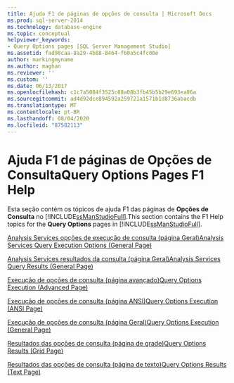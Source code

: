 ```yaml
---
title: Ajuda F1 de páginas de opções de consulta | Microsoft Docs
ms.prod: sql-server-2014
ms.technology: database-engine
ms.topic: conceptual
helpviewer_keywords:
- Query Options pages [SQL Server Management Studio]
ms.assetid: fad98caa-8a29-4b88-8464-f60a5c4fc00e
author: markingmyname
ms.author: maghan
ms.reviewer: ''
ms.custom: ''
ms.date: 06/13/2017
ms.openlocfilehash: c1c7a5084f3525c88a08b3fb45b5b29e693ea86a
ms.sourcegitcommit: ad4d92dce894592a259721a1571b1d8736abacdb
ms.translationtype: MT
ms.contentlocale: pt-BR
ms.lasthandoff: 08/04/2020
ms.locfileid: "87582113"
---
```

# <a name="query-options-pages-f1-help"></a><span data-ttu-id="a69d7-102">Ajuda F1 de páginas de Opções de Consulta</span><span class="sxs-lookup"><span data-stu-id="a69d7-102">Query Options Pages F1 Help</span></span>

<span data-ttu-id="a69d7-103">Esta seção contém os tópicos de ajuda F1 das páginas de **Opções de Consulta** no [!INCLUDE[ssManStudioFull](../includes/ssmanstudiofull-md.md)].</span><span class="sxs-lookup"><span data-stu-id="a69d7-103">This section contains the F1 Help topics for the **Query Options** pages in [!INCLUDE[ssManStudioFull](../includes/ssmanstudiofull-md.md)].</span></span>

[<span data-ttu-id="a69d7-104">Analysis Services opções de execução de consulta &#40;página Geral&#41;</span><span class="sxs-lookup"><span data-stu-id="a69d7-104">Analysis Services Query Execution Options &#40;General Page&#41;</span></span>](analysis-services-query-execution-options-general-page.md)

[<span data-ttu-id="a69d7-105">Analysis Services resultados da consulta &#40;página Geral&#41;</span><span class="sxs-lookup"><span data-stu-id="a69d7-105">Analysis Services Query Results &#40;General Page&#41;</span></span>](../../2014/database-engine/analysis-services-query-results-general-page.md)

[<span data-ttu-id="a69d7-106">Execução de opções de consulta &#40;página avançado&#41;</span><span class="sxs-lookup"><span data-stu-id="a69d7-106">Query Options Execution &#40;Advanced Page&#41;</span></span>](../../2014/database-engine/query-options-execution-advanced-page.md)

[<span data-ttu-id="a69d7-107">Execução de opções de consulta &#40;página ANSI&#41;</span><span class="sxs-lookup"><span data-stu-id="a69d7-107">Query Options Execution &#40;ANSI Page&#41;</span></span>](../../2014/database-engine/query-options-execution-ansi-page.md)

[<span data-ttu-id="a69d7-108">Execução de opções de consulta &#40;página Geral&#41;</span><span class="sxs-lookup"><span data-stu-id="a69d7-108">Query Options Execution &#40;General Page&#41;</span></span>](../../2014/database-engine/query-options-execution-general-page.md)
  
[<span data-ttu-id="a69d7-109">Resultados das opções de consulta &#40;página de grade&#41;</span><span class="sxs-lookup"><span data-stu-id="a69d7-109">Query Options Results &#40;Grid Page&#41;</span></span>](../../2014/database-engine/query-options-results-grid-page.md)

[<span data-ttu-id="a69d7-110">Resultados das opções de consulta &#40;página de texto&#41;</span><span class="sxs-lookup"><span data-stu-id="a69d7-110">Query Options Results &#40;Text Page&#41;</span></span>](../../2014/database-engine/query-options-results-text-page.md)